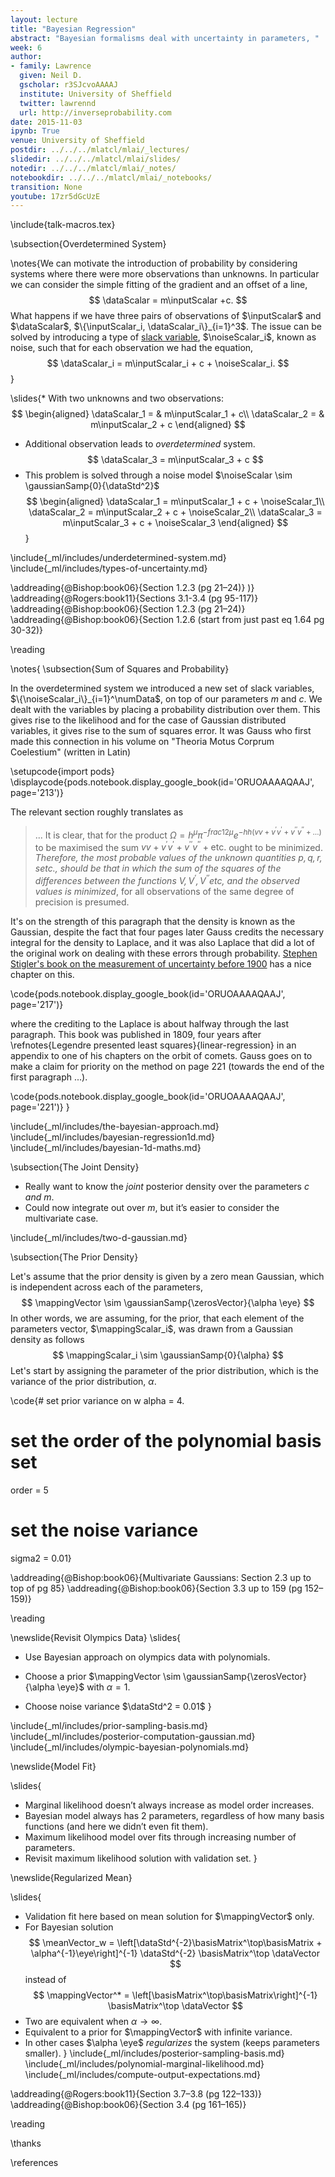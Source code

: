 ```yaml
---
layout: lecture
title: "Bayesian Regression"
abstract: "Bayesian formalisms deal with uncertainty in parameters, "
week: 6
author:
- family: Lawrence
  given: Neil D.
  gscholar: r3SJcvoAAAAJ
  institute: University of Sheffield
  twitter: lawrennd
  url: http://inverseprobability.com
date: 2015-11-03
ipynb: True
venue: University of Sheffield
postdir: ../../../mlatcl/mlai/_lectures/
slidedir: ../../../mlatcl/mlai/slides/
notedir: ../../../mlatcl/mlai/_notes/
notebookdir: ../../../mlatcl/mlai/_notebooks/
transition: None
youtube: 17zr5dGcUzE
---
```


\include{talk-macros.tex}

\subsection{Overdetermined System}

\notes{We can motivate the introduction of probability by considering systems where there were more observations than unknowns. In particular we can consider the simple fitting of the gradient and an offset of a line,
$$ 
\dataScalar = m\inputScalar +c.
$$
What happens if we have three pairs of observations of $\inputScalar$ and $\dataScalar$, $\{\inputScalar_i, \dataScalar_i\}_{i=1}^3$. The issue can be solved by introducing a type of [slack variable](http://en.wikipedia.org/wiki/Slack_variable), $\noiseScalar_i$, known as noise, such that for each observation we had the equation,
$$
\dataScalar_i = m\inputScalar_i + c + \noiseScalar_i.
$$}

\slides{* With two unknowns and two observations:
  $$
  \begin{aligned}
  \dataScalar_1 = & m\inputScalar_1 + c\\
  \dataScalar_2 = & m\inputScalar_2 + c
  \end{aligned}
  $$
* Additional observation leads to *overdetermined* system.
  $$
  \dataScalar_3 =  m\inputScalar_3 + c
  $$
* This problem is solved through a noise model $\noiseScalar \sim \gaussianSamp{0}{\dataStd^2}$ 
  $$
  \begin{aligned}
  \dataScalar_1 = m\inputScalar_1 + c + \noiseScalar_1\\
          \dataScalar_2 = m\inputScalar_2 + c + \noiseScalar_2\\
          \dataScalar_3 = m\inputScalar_3 + c + \noiseScalar_3
  \end{aligned}
  $$}


<!-- \slides{A system of two simultaneous equations with two unknowns. -->

<!-- How do we deal with three simultaneous equations with only two unknowns? -->

<!-- $$ -->
<!-- \begin{aligned} -->
<!--   \dataScalar_1 = & m\inputScalar_1 + c\\ -->
<!--   \dataScalar_2 = & m\inputScalar_2 + c -->
<!-- \end{aligned} -->
<!-- $$  -->
      
<!-- $$ -->
<!-- \begin{aligned} -->
<!--   \dataScalar_1-\dataScalar_2 = & m(\inputScalar_1 - \inputScalar_2) -->
<!-- \end{aligned} -->
<!-- $$ -->
      
<!-- $$ -->
<!-- \begin{aligned} -->
<!--  \frac{\dataScalar_1-\dataScalar_2}{\inputScalar_1 - \inputScalar_2} = & m -->
<!-- \end{aligned} -->
<!-- $$  -->
      
<!-- $$ -->
<!-- \begin{aligned} -->
<!--   m & =\frac{\dataScalar_2-\dataScalar_1}{\inputScalar_2 - \inputScalar_1}\\ -->
<!--   c & = \dataScalar_1 - m \inputScalar_1 -->
<!-- \end{aligned} -->
<!-- $$ -->
<!-- $$ -->
<!-- \begin{aligned} -->
<!--   \dataScalar_1 = & m\inputScalar_1 + c\\ -->
<!--   \dataScalar_2 = & m\inputScalar_2 + c\\ -->
<!--   \dataScalar_3 = & m\inputScalar_3 + c -->
<!-- \end{aligned} -->
<!-- $$ -->
<!-- } -->

\include{_ml/includes/underdetermined-system.md}
\include{_ml/includes/types-of-uncertainty.md}

\addreading{@Bishop:book06}{Section 1.2.3 (pg 21–24)}
)}
\addreading{@Rogers:book11}{Sections 3.1-3.4 (pg 95-117)}
\addreading{@Bishop:book06}{Section 1.2.3 (pg 21–24)}
\addreading{@Bishop:book06}{Section 1.2.6 (start from just past eq 1.64 pg 30-32)}

\reading

\notes{
\subsection{Sum of Squares and Probability}

In the overdetermined system we introduced a new set of slack variables, $\{\noiseScalar_i\}_{i=1}^\numData$, on top of our parameters $m$ and $c$. We dealt with the variables by placing a probability distribution over them. This gives rise to the likelihood and for the case of Gaussian distributed variables, it gives rise to the sum of squares error. It was Gauss who first made this connection in his volume on "Theoria Motus Corprum Coelestium" (written in Latin)

\setupcode{import pods}
\displaycode{pods.notebook.display_google_book(id='ORUOAAAAQAAJ', page='213')}

The relevant section roughly translates as

>... It is clear, that for the product $\Omega = h^\mu \pi^{-frac{1}{2}\mu} e^{-hh(vv + v^\prime v^\prime + v^{\prime\prime} v^{\prime\prime} + \dots)}$ to be maximised the sum $vv + v ^\prime v^\prime + v^{\prime\prime} v^{\prime\prime} + \text{etc}.$ ought to be minimized. *Therefore, the most probable values of the unknown quantities $p , q, r , s \text{etc}.$, should be that in which the sum of the squares of the differences between the functions $V, V^\prime, V^{\prime\prime} \text{etc}$, and the observed values is minimized*, for all observations of the same degree of precision is presumed.

It's on the strength of this paragraph that the density is known as the Gaussian, despite the fact that four pages later Gauss credits the necessary integral for the density to Laplace, and it was also Laplace that did a lot of the original work on dealing with these errors through probability. [Stephen Stigler's book on the measurement of uncertainty before 1900](http://www.hup.harvard.edu/catalog.php?isbn=9780674403413) has a nice chapter on this.

\code{pods.notebook.display_google_book(id='ORUOAAAAQAAJ', page='217')}

where the crediting to the Laplace is about halfway through the last paragraph. This book was published in 1809, four years after \refnotes{Legendre presented least squares}{linear-regression} in an appendix to one of his chapters on the orbit of comets. Gauss goes on to make a claim for priority on the method on page 221 (towards the end of the first paragraph ...).

\code{pods.notebook.display_google_book(id='ORUOAAAAQAAJ', page='221')}
}

\include{_ml/includes/the-bayesian-approach.md}
\include{_ml/includes/bayesian-regression1d.md}
\include{_ml/includes/bayesian-1d-maths.md}

\subsection{The Joint Density}

* Really want to know the *joint* posterior density over the parameters $c$ *and* $m$.
* Could now integrate out over $m$, but it’s easier to consider the multivariate case.

\include{_ml/includes/two-d-gaussian.md}

\subsection{The Prior Density}

Let's assume that the prior density is given by a zero mean Gaussian, which is independent across each of the parameters, 
$$
\mappingVector \sim \gaussianSamp{\zerosVector}{\alpha \eye}
$$ 
In other words, we are assuming, for the prior, that each element of the parameters vector, $\mappingScalar_i$, was drawn from a Gaussian density as follows
$$
\mappingScalar_i \sim \gaussianSamp{0}{\alpha}
$$
Let's start by assigning the parameter of the prior distribution, which is the variance of the prior distribution, $\alpha$.

\code{# set prior variance on w
alpha = 4.
# set the order of the polynomial basis set
order = 5
# set the noise variance
sigma2 = 0.01}


\addreading{@Bishop:book06}{Multivariate Gaussians: Section 2.3 up to top of pg 85}
\addreading{@Bishop:book06}{Section 3.3 up to 159 (pg 152–159)}

\reading

\newslide{Revisit Olympics Data}
\slides{
* Use Bayesian approach on olympics data with polynomials.

* Choose a prior $\mappingVector \sim \gaussianSamp{\zerosVector}{\alpha \eye}$ with $\alpha = 1$.

* Choose noise variance $\dataStd^2 = 0.01$
}

\include{_ml/includes/prior-sampling-basis.md}
\include{_ml/includes/posterior-computation-gaussian.md}
\include{_ml/includes/olympic-bayesian-polynomials.md}

\newslide{Model Fit}

\slides{
* Marginal likelihood doesn’t always increase as model order increases.
* Bayesian model always has 2 parameters, regardless of how many basis functions (and here we didn’t even fit them).
* Maximum likelihood model over fits through increasing number of parameters.
* Revisit maximum likelihood solution with validation set.
}

\newslide{Regularized Mean}

\slides{
* Validation fit here based on mean solution for $\mappingVector$ only.
* For Bayesian solution
  $$
  \meanVector_w = \left[\dataStd^{-2}\basisMatrix^\top\basisMatrix + \alpha^{-1}\eye\right]^{-1} \dataStd^{-2} \basisMatrix^\top \dataVector
  $$
  instead of
  $$
  \mappingVector^* = \left[\basisMatrix^\top\basisMatrix\right]^{-1} \basisMatrix^\top \dataVector
  $$
* Two are equivalent when $\alpha \rightarrow \infty$.
* Equivalent to a prior for $\mappingVector$ with infinite variance.
* In other cases $\alpha \eye$ *regularizes* the system (keeps parameters smaller).
}
\include{_ml/includes/posterior-sampling-basis.md}
\include{_ml/includes/polynomial-marginal-likelihood.md}
\include{_ml/includes/compute-output-expectations.md}

\addreading{@Rogers:book11}{Section 3.7–3.8 (pg 122–133)}
\addreading{@Bishop:book06}{Section 3.4 (pg 161–165)}

\reading

\thanks

\references






